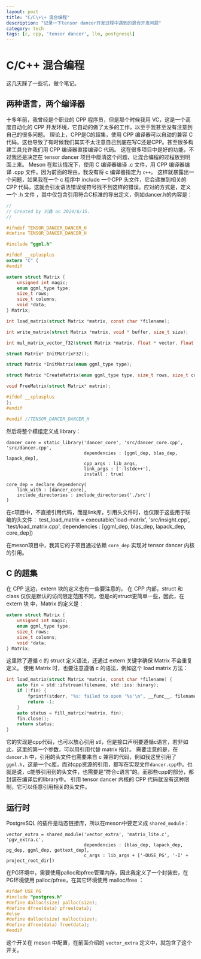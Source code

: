 ```yaml
---
layout: post
title: "C/C\+\+ 混合编程"
description: "记录一下tensor dancer开发过程中遇到的混合开发问题"
category: tech
tags: [c, cpp, 'tensor dancer', llm, postgresql]
---
```


# C/C\+\+ 混合编程
这几天踩了一些坑，做个笔记。
## 两种语言，两个编译器
十多年前，我曾经是个职业的 CPP 程序员，但是那个时候我用 VC，这是一个高度自动化的 CPP 开发环境，它自动的做了太多的工作，以至于我甚至没有注意到自己的很多问题。
理论上，CPP是C的超集，使用 CPP 编译器可以自动的兼容 C 代码。这也导致了有时候我们其实不太注意自己到底在写C还是CPP。甚至很多构建工具允许我们用 CPP 编译器直接编译C 代码。
这在很多项目中是好的功能，不过我还是决定在 tensor dancer 项目中厘清这个问题，让混合编程的过程放到明面上来。
Meson 在默认情况下，使用 C 编译器编译 .c 文件，用 CPP 编译器编译 .cpp 文件。因为前面的理由，我没有将 c 编译器指定为 `c++`。
这样就暴露出一个问题，如果我在一个 c 程序中 include 一个CPP 头文件，它会递推到相关的 CPP 代码，这就会引发语法错误或符号找不到这样的错误。应对的方式是，定义一个 .h 文件 ，其中仅包含引用符合C标准的导出定义，例如dancer.h的内容是：

```c
//
// Created by 刘鑫 on 2024/6/15.
//

#ifndef TENSOR_DANCER_DANCER_H
#define TENSOR_DANCER_DANCER_H

#include "ggml.h"

#ifdef __cplusplus
extern "C" {
#endif

extern struct Matrix {
    unsigned int magic;
    enum ggml_type type;
    size_t rows;
    size_t columns;
    void *data;
} Matrix;

int load_matrix(struct Matrix *matrix, const char *filename);

int write_matrix(struct Matrix *matrix, void * buffer, size_t size);

int mul_matrix_vector_f32(struct Matrix *matrix, float * vector, float * result);

struct Matrix* InitMatrixF32();

struct Matrix *InitMatrix(enum ggml_type type);

struct Matrix *CreateMatrix(enum ggml_type type, size_t rows, size_t columns);

void FreeMatrix(struct Matrix* matrix);

#ifdef __cplusplus
};
#endif

#endif //TENSOR_DANCER_DANCER_H
```

然后将整个模组定义成 library：
```meson
dancer_core = static_library('dancer_core', 'src/dancer_core.cpp', 'src/dancer.cpp',
                             dependencies : [ggml_dep, blas_dep, lapack_dep],
                             cpp_args : lib_args,
                             link_args : ['-lstdc++'],
                             install : true)

core_dep = declare_dependency(
    link_with : [dancer_core],
    include_directories : include_directories('./src')
)
```

在c项目中，不直接引用代码，而是link库，引用头文件时，也仅限于这些用于联编的头文件：
test_load_matrix = executable('load-matrix', 'src/insight.cpp', 'test/load_matrix.cpp',
                              dependencies : [ggml_dep, blas_dep, lapack_dep, core_dep])

在meson项目中，我其它的子项目通过依赖 `core_dep` 实现对 tensor dancer 内核的引用。
## C 的超集
在 CPP 这边，extern 块的定义也有一些要注意的。
在 CPP 内部，struct 和 class 仅仅是默认的访问限定范围不同，但是c的struct更简单一些，因此，在 extern 块 中，Matrix 的定义是：
```c
extern struct Matrix {
    unsigned int magic;
    enum ggml_type type;
    size_t rows;
    size_t columns;
    void *data;
} Matrix;
```

这里除了遵循 c 的 struct 定义语法，还通过 extern 关键字确保 Matrix 不会重复定义。
使用 Matrix 时，也要注意遵循 c 的语法，例如这个 load matrix 方法：
```c
int load_matrix(struct Matrix *matrix, const char *filename) {
    auto fin = std::ifstream(filename, std::ios::binary);
    if (!fin) {
        fprintf(stderr, "%s: failed to open '%s'\n", __func__, filename);
        return -1;
    }
    auto status = fill_matrix(*matrix, fin);
    fin.close();
    return status;
}
```

它的实现是cpp代码，也可以放心引用 stl，但是接口声明要遵循c语言，若非如此，这里的第一个参数，可以用引用代替 matrix 指针。
需要注意的是，在 `dancer.h` 中，引用的头文件也需要来自 c 兼容的代码，例如我这里引用了 `ggml.h`，这是一个c库，而对cpp资源的引用，都写在实现文件`dancer.cpp`中。也就是说，c能够引用到的头文件，也需要是“符合c语言”的。而那些cpp的部分，都封装在编译后的library中。
引用 tensor dancer 内核的 CPP 代码就没有这种限制，它可以任意引用相关的头文件。
## 运行时
PostgreSQL 的插件是动态链接库，所以在meson中要定义成 `shared_module`：
```meson
vector_extra = shared_module('vector_extra', 'matrix_lite.c', 'pgv_extra.c',
                             dependencies : [blas_dep, lapack_dep, pg_dep, ggml_dep, gettext_dep],
                             c_args : lib_args + ['-DUSE_PG', '-I' + project_root_dir])
```
在PG环境中，需要使用palloc和pfree管理内存，因此我定义了一个封装宏，在PG环境使用 palloc/pfree，在其它环境使用 malloc/free ：
```c
#ifdef USE_PG
#include "postgres.h"
#define dalloc(size) palloc(size);
#define dfree(data) pfree(data);
#else
#define dalloc(size) malloc(size);
#define dfree(data) free(data);
#endif
```
这个开关在 meson 中配置，在前面介绍的 `vector_extra` 定义中，就包含了这个开关。
